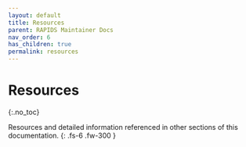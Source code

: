 ```yaml
---
layout: default
title: Resources
parent: RAPIDS Maintainer Docs
nav_order: 6
has_children: true
permalink: resources
---
```


# Resources
{:.no_toc}

Resources and detailed information referenced in other sections of this documentation.
{: .fs-6 .fw-300 }

